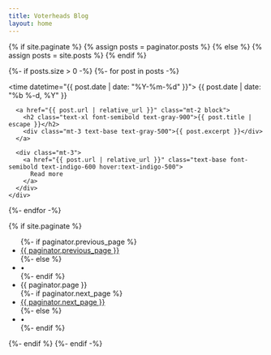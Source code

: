 ```yaml
---
title: Voterheads Blog
layout: home
---
```


{% if site.paginate %}
  {% assign posts = paginator.posts %}
{% else %}
  {% assign posts = site.posts %}
{% endif %}

{%- if posts.size > 0 -%}
  {%- for post in posts -%}
    <div>
      <p class="text-sm text-gray-500">
        <time datetime="{{ post.date | date: "%Y-%m-%d" }}">
          {{ post.date | date: "%b %-d, %Y" }}
        </time>
      </p>

      <a href="{{ post.url | relative_url }}" class="mt-2 block">
        <h2 class="text-xl font-semibold text-gray-900">{{ post.title | escape }}</h2>
        <div class="mt-3 text-base text-gray-500">{{ post.excerpt }}</div>
      </a>

      <div class="mt-3">
        <a href="{{ post.url | relative_url }}" class="text-base font-semibold text-indigo-600 hover:text-indigo-500">
          Read more
        </a>
      </div>
    </div>
  {%- endfor -%}

  {% if site.paginate %}
    <div class="pager">
      <ul class="pagination">
      {%- if paginator.previous_page %}
        <li><a href="{{ paginator.previous_page_path | relative_url }}" class="previous-page">{{ paginator.previous_page }}</a></li>
      {%- else %}
        <li><div class="pager-edge">•</div></li>
      {%- endif %}
        <li><div class="current-page">{{ paginator.page }}</div></li>
      {%- if paginator.next_page %}
        <li><a href="{{ paginator.next_page_path | relative_url }}" class="next-page">{{ paginator.next_page }}</a></li>
      {%- else %}
        <li><div class="pager-edge">•</div></li>
      {%- endif %}
      </ul>
    </div>
  {%- endif %}
{%- endif -%}
